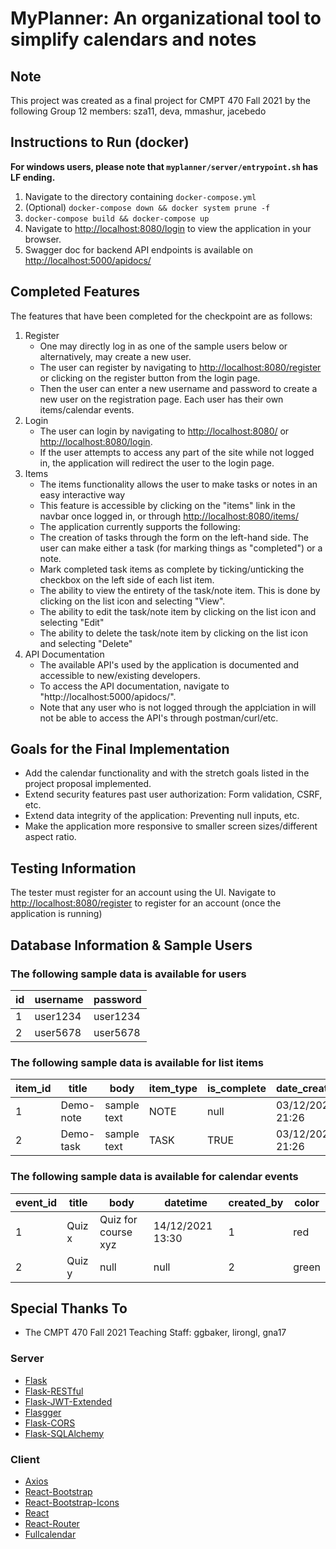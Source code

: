 # MyPlanner: An organizational tool to simplify calendars and notes

## Note

This project was created as a final project for CMPT 470 Fall 2021 by the following Group 12 members: sza11, deva, mmashur, jacebedo

## Instructions to Run (docker)

**For windows users, please note that `myplanner/server/entrypoint.sh` has LF ending.**

1. Navigate to the directory containing `docker-compose.yml`
2. (Optional) `docker-compose down && docker system prune -f`
3. `docker-compose build && docker-compose up`
4. Navigate to <http://localhost:8080/login> to view the application in your browser.
5. Swagger doc for backend API endpoints is available on <http://localhost:5000/apidocs/>

## Completed Features

The features that have been completed for the checkpoint are as follows:

1. Register
   - One may directly log in as one of the sample users below or alternatively, may create a new user.
   - The user can register by navigating to <http://localhost:8080/register> or clicking on the register button from the login page.
   - Then the user can enter a new username and password to create a new user on the registration page. Each user has their own items/calendar events.
2. Login
   - The user can login by navigating to <http://localhost:8080/> or <http://localhost:8080/login>.
   - If the user attempts to access any part of the site while not logged in, the application will redirect the user to the login page.
3. Items
   - The items functionality allows the user to make tasks or notes in an easy interactive way
   - This feature is accessible by clicking on the "items" link in the navbar once logged in, or through <http://localhost:8080/items/>
   - The application currently supports the following:
   - The creation of tasks through the form on the left-hand side. The user can make either a task (for marking things as "completed") or a note.
   - Mark completed task items as complete by ticking/unticking the checkbox on the left side of each list item.
   - The ability to view the entirety of the task/note item. This is done by clicking on the list icon and selecting "View".
   - The ability to edit the task/note item by clicking on the list icon and selecting "Edit"
   - The ability to delete the task/note item by clicking on the list icon and selecting "Delete"
4. API Documentation
   - The available API's used by the application is documented and accessible to new/existing developers.
   - To access the API documentation, navigate to "http://localhost:5000/apidocs/".
   - Note that any user who is not logged through the applciation in will not be able to access the API's through postman/curl/etc.

## Goals for the Final Implementation

- Add the calendar functionality and with the stretch goals listed in the project proposal implemented.
- Extend security features past user authorization: Form validation, CSRF, etc.
- Extend data integrity of the application: Preventing null inputs, etc.
- Make the application more responsive to smaller screen sizes/different aspect ratio.

## Testing Information

The tester must register for an account using the UI. Navigate to <http://localhost:8080/register> to register for an account (once the application is running)

## Database Information & Sample Users

### The following sample data is available for users

| id | username | password |
|----|----------|----------|
| 1  | user1234 | user1234 |
| 2  | user5678 | user5678 |

### The following sample data is available for list items

| item_id | title     | body        | item_type | is_complete | date_created     | created_by |
|---------|-----------|-------------|-----------|-------------|------------------|------------|
| 1       | Demo-note | sample text | NOTE      | null        | 03/12/2021 21:26 | 1          |
| 2       | Demo-task | sample text | TASK      | TRUE        | 03/12/2021 21:26 | 2          |

### The following sample data is available for calendar events

| event_id | title  | body                | datetime         | created_by | color |
|----------|--------|---------------------|------------------|------------|-------|
| 1        | Quiz x | Quiz for course xyz | 14/12/2021 13:30 | 1          | red   |
| 2        | Quiz y | null                | null             | 2          | green |

## Special Thanks To

- The CMPT 470 Fall 2021 Teaching Staff: ggbaker, lirongl, gna17

### Server

- [Flask](https://flask.palletsprojects.com/en/2.0.x/)
- [Flask-RESTful](https://github.com/flask-restful/flask-restful)
- [Flask-JWT-Extended](https://github.com/vimalloc/flask-jwt-extended)
- [Flasgger](https://github.com/flasgger/flasgger)
- [Flask-CORS](https://github.com/corydolphin/flask-cors)
- [Flask-SQLAlchemy](https://flask-sqlalchemy.palletsprojects.com/en/2.x/)

### Client

- [Axios](https://axios-http.com/)
- [React-Bootstrap](https://react-bootstrap.github.io/)
- [React-Bootstrap-Icons](https://github.com/ismamz/react-bootstrap-icons)
- [React](https://reactjs.org/)
- [React-Router](https://github.com/remix-run/react-router)
- [Fullcalendar](https://github.com/fullcalendar/fullcalendar-react)
